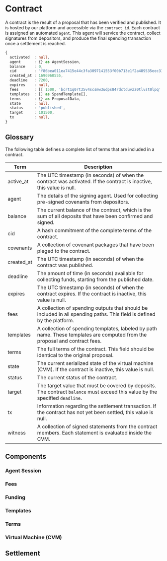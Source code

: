 # Contract

A contract is the result of a proposal that has been verified and published. It is hosted by our platform and accessible via the `contract_id`. Each contract is assigned an automated `agent`. This agent will service the contract, collect signatures from depositors, and produce the final spending transaction once a settlement is reached.

```ts
{
  activated  : null,
  agent      : {} as AgentSession,
  balance    : 0,
  cid        : 'f86bea011ea7415e44c3fa3097141553f00b713e1f2a489535eec31687717eca',
  created_at : 1696960555,
  deadline   : 7200,
  expires    : null,
  fees       : [[ 1500, 'bcrt1q0rt35v4scsmw3udps84rdctduvzz0tlvst0lpq' ]],
  templates  : [] as SpendTemplate[],
  terms      : {} as ProposalData,
  state      : null,
  status     : 'published',
  target     : 101500,
  tx         : null,
}
```

## Glossary

The following table defines a complete list of terms that are included in a contract.

| Term      | Description                                                                                                                                                       |
|-----------|-------------------------------------------------------------------------------------------------------------------------------------------------------------------|
| active_at | The UTC timestamp (in seconds) of when the contract was activated. If the contract is inactive, this value is null. |
| agent | The details of the signing agent. Used for collecting pre-signed covenants from depositors. |
| balance | The current balance of the contract, which is the sum of all deposits that have been confirmed and signed. |
| cid | A hash commitment of the complete terms of the contract. |
| covenants | A collection of covenant packages that have been pleged to the contract. |
| created_at | The UTC timestamp (in seconds) of when the contract was published.
| deadline | The amount of time (in seconds) available for collecting funds, starting from the published date. |
| expires | The UTC timestamp (in seconds) of when the contract expires. If the contract is inactive, this value is null. |
| fees | A collection of spending outputs that should be included in all spending paths. This field is defined by the platform. |
| templates | A collection of spending templates, labeled by path name. These templates are computed from the proposal and contract fees. |
| terms | The full terms of the contract. This field should be identical to the original proposal. |
| state | The current serialized state of the virtual machine (CVM). If the contract is inactive, this value is null. |
| status | The current status of the contract. |
| target | The target value that must be covered by deposits. The contract `balance` must exceed this value by the specified `deadline`. |
| tx | Information regarding the settlement transaction. If the contract has not yet been settled, this value is null. |
| witness | A collection of signed statements from the contract members. Each statement is evaluated inside the CVM. |

## Components

### Agent Session

### Fees

### Funding

### Templates

### Terms

### Virtual Machine (CVM)

## Settlement
